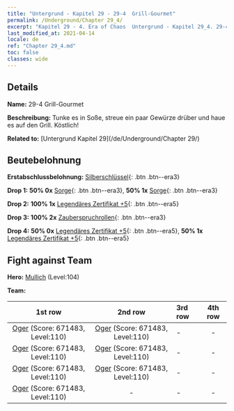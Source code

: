 ```yaml
---
title: "Untergrund - Kapitel 29 - 29-4  Grill-Gourmet"
permalink: /Underground/Chapter 29_4/
excerpt: "Kapitel 29 - 4. Era of Chaos  Untergrund - Kapitel 29_4. 29-4  Grill-Gourmet"
last_modified_at: 2021-04-14
locale: de
ref: "Chapter 29_4.md"
toc: false
classes: wide
---
```


## Details

 **Name:** 29-4  Grill-Gourmet

 **Beschreibung:**       Tunke es in Soße, streue ein paar Gewürze drüber und haue es auf den Grill. Köstlich!

 **Related to:** [Untergrund Kapitel 29](/de/Underground/Chapter 29/)

## Beutebelohnung

 **Erstabschlussbelohnung:** [Silberschlüssel](/de/Items/con_693/){: .btn .btn--era3}

 **Drop 1:** **50% 0x** [Sorge](/de/Items/her_458/){: .btn .btn--era3}, **50% 1x** [Sorge](/de/Items/her_458/){: .btn .btn--era3}

 **Drop 2:** **100% 1x** [Legendäres Zertifikat +5](/de/Items/mat_102/){: .btn .btn--era5}

 **Drop 3:** **100% 2x** [Zauberspruchrollen](/de/Items/con_694/){: .btn .btn--era3}

 **Drop 4:** **50% 0x** [Legendäres Zertifikat +5](/de/Items/mat_102/){: .btn .btn--era5}, **50% 1x** [Legendäres Zertifikat +5](/de/Items/mat_102/){: .btn .btn--era5}


## Fight against Team
 **Hero:** [Mullich](/de/heroes/Mullich/) (Level:104)

 **Team:**


  | 1st row | 2nd row | 3rd row | 4th row |
  |:----:|:----:|:----|:----:|
  | [Oger](/de/units/Ogre/) (Score: 671483, Level:110)  | [Oger](/de/units/Ogre/) (Score: 671483, Level:110)  | - | - |
  | [Oger](/de/units/Ogre/) (Score: 671483, Level:110)  | [Oger](/de/units/Ogre/) (Score: 671483, Level:110)  | - | - |
  | [Oger](/de/units/Ogre/) (Score: 671483, Level:110)  | [Oger](/de/units/Ogre/) (Score: 671483, Level:110)  | - | - |
  | [Oger](/de/units/Ogre/) (Score: 671483, Level:110)  | - | - | - |



